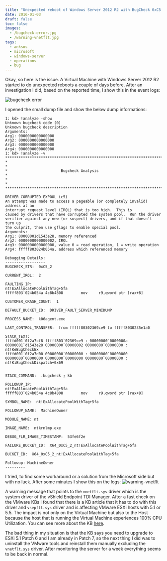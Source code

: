 ```yaml
---
title: "Unexpected reboot of Windows Server 2012 R2 with BugCheck 0xC5 (vnetflt.sys)"
date: 2016-01-03
draft: false
toc: false
images:
  - /bugcheck-error.jpg
  - /warning-vnetflt.jpg
tags:
  - anksos
  - microsoft
  - windows-server
  - operations
  - bug
---
```


Okay, so here is the issue. A Virtual Machine with Windows Server 2012 R2 started to do unexpected reboots a couple of days before. After an investigation I did, based on the reported time, I show this in the event logs:

![bugcheck error](/bugcheck-error.jpg)

I opened the small dump file and show the below dump informations:

```
1: kd> !analyze -show
Unknown bugcheck code (0)
Unknown bugcheck description
Arguments:
Arg1: 0000000000000000
Arg2: 0000000000000000
Arg3: 0000000000000000
Arg4: 0000000000000000
1: kd> !analyze -v
*******************************************************************************
*                                                                             *
*                        Bugcheck Analysis                                    *
*                                                                             *
*******************************************************************************
 
DRIVER_CORRUPTED_EXPOOL (c5)
An attempt was made to access a pageable (or completely invalid) address at an
interrupt request level (IRQL) that is too high.  This is
caused by drivers that have corrupted the system pool.  Run the driver
verifier against any new (or suspect) drivers, and if that doesn't turn up
the culprit, then use gflags to enable special pool.
Arguments:
Arg1: 00000001d1543e28, memory referenced
Arg2: 0000000000000002, IRQL
Arg3: 0000000000000000, value 0 = read operation, 1 = write operation
Arg4: fffff803024b054a, address which referenced memory
 
Debugging Details:
------------------
BUGCHECK_STR:  0xC5_2
 
CURRENT_IRQL:  2
 
FAULTING_IP:
nt!ExAllocatePoolWithTag+5fa
fffff803`024b054a 4c8b4808        mov     r9,qword ptr [rax+8]
 
CUSTOMER_CRASH_COUNT:  1
 
DEFAULT_BUCKET_ID:  DRIVER_FAULT_SERVER_MINIDUMP
 
PROCESS_NAME:  k06agent.exe
 
LAST_CONTROL_TRANSFER:  from fffff80302369ce9 to fffff8030235e1a0
 
STACK_TEXT:
ffffd001`0f2a7cf8 fffff803`02369ce9 : 00000000`0000000a 00000001`d1543e28 00000000`00000002 00000000`00000000 : nt!KeBugCheckEx
ffffd001`0f2a7d00 00000000`00000000 : 00000000`00000000 00000000`00000000 00000000`00000000 00000000`00000000 : nt!KiBugCheckDispatch+0x69
 
 
STACK_COMMAND:  .bugcheck ; kb
 
FOLLOWUP_IP:
nt!ExAllocatePoolWithTag+5fa
fffff803`024b054a 4c8b4808        mov     r9,qword ptr [rax+8]
 
SYMBOL_NAME:  nt!ExAllocatePoolWithTag+5fa
 
FOLLOWUP_NAME:  MachineOwner
 
MODULE_NAME: nt
 
IMAGE_NAME:  ntkrnlmp.exe
 
DEBUG_FLR_IMAGE_TIMESTAMP:  53fe6f2e
 
FAILURE_BUCKET_ID:  X64_0xC5_2_nt!ExAllocatePoolWithTag+5fa
 
BUCKET_ID:  X64_0xC5_2_nt!ExAllocatePoolWithTag+5fa
 
Followup: MachineOwner
---------
```

I tried, to find some workaround or a solution from the Microsoft side but with no luck. After some minutes I show this on the logs:
![warning-vnetflt](/warning-vnetflt.jpg)

A warning message that points to the `vnetflt.sys` driver which is the system driver of the vShield Endpoint TDI Manager. After a fast check on the VMware KBs I found that there is a KB article that it has to do with this driver and `vsepflt.sys` driver and is affecting VMware ESXi hosts with 5.1 or 5.5. The impact is not only on the Virtual Machine but also to the Host because the host that is running the Virtual Machine experiences 100% CPU Utilization. You can see more about the KB [here](http://kb.vmware.com/selfservice/microsites/search.do?language=en_US&cmd=displayKC&externalId=2081616).

The bad thing in my situation is that the KB says you need to upgrade to ESXi 5.1 Patch 6 and I am already in Patch 7, so the next thing I did was to uninstall the VMware tools and reinstall them manually excluding the `vnetflt.sys` driver. After monitoring the server for a week everything seems to be back in normal.

